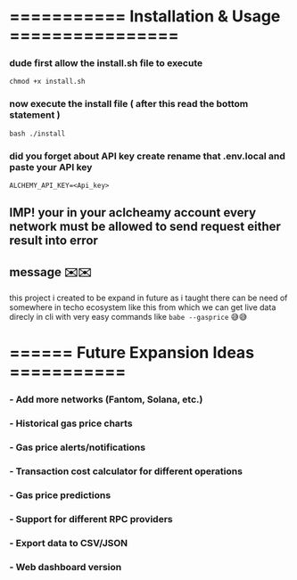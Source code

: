 #  =========== Installation & Usage ================
###  dude first allow the install.sh file to execute 
```
chmod +x install.sh
```
### now execute the install file (  after this read the bottom statement )
```
bash ./install
```

### did you forget about API key create rename that .env.local and paste your API key 
```
ALCHEMY_API_KEY=<Api_key>
```
## IMP! your in your aclcheamy account every network must be allowed to send request either result into error

## message ✉️✉️

this project i created to be expand in future as i taught there can be need of somewhere in techo ecosystem like this from which we can get live data direcly in cli with very easy commands like ``babe --gasprice`` 😅😅


#  ====== Future Expansion Ideas ===========


### - Add more networks (Fantom, Solana, etc.)
### - Historical gas price charts
### - Gas price alerts/notifications
### - Transaction cost calculator for different operations
### - Gas price predictions
### - Support for different RPC providers
### - Export data to CSV/JSON
### - Web dashboard version